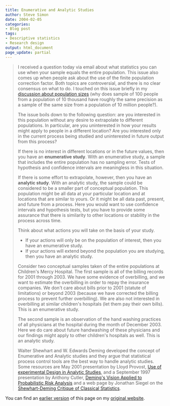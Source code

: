 ```yaml
---
title: Enumerative and Analytic Studies
author: Steve Simon
date: 2004-02-05
categories:
- Blog post
tags:
- Descriptive statistics
- Research design
output: html_document
page_update: partial
---
```

> I received a question today via email about what statistics you can
> use when your sample equals the entire population. This issue also
> comes up when people ask about the use of the finite population
> correction factor. Both topics are controversial, and there is no
> clear consensus on what to do. I touched on this issue briefly in my
> [discussion about population sizes](../size/population.asp) (why does
> sample of 100 people from a population of 10 thousand have roughly the
> same precision as a sample of the same size from a population of 10
> million people?).
>
> The issue boils down to the following question: are you interested in
> this population without any desire to extrapolate to different
> populations. In particular, are you uninterested in how your results
> might apply to people in a different location? Are you interested only
> in the current process being studied and uninterested in future output
> from this process?
>
> If there is no interest in different locations or in the future
> values, then you have an **enumerative study**. With an enumerative
> study, a sample that includes the entire population has no sampling
> error. Tests of hypothesis and confidence intervals are meaningless in
> this situation.
>
> If there is some effort to extrapolate, however, then you have an
> **analytic study**. With an analytic study, the sample could be
> considered to be a smaller part of conceptual population. This
> population might be all data at your particular location and at
> locations that are similar to yours. Or it might be all data past,
> present, and future from a process. Here you would want to use
> confidence intervals and hypothesis tests, but you have to provide
> some assurance that there is similarity to other locations or
> stability in the process across time.
>
> Think about what actions you will take on the basis of your study.
>
> -   If your actions will only be on the population of interest, then
>     you have an enumerative study.
> -   If your actions will extend beyond the population you are
>     studying, then you have an analytic study.
>
> Consider two conceptual samples taken of the entire populations at
> Children's Mercy Hospital. The first sample is all of the billing
> records for 2001 through 2003. We have some evidence of overbilling,
> and we want to estimate the overbilling in order to repay the
> insurance companies. We don't care about bills prior to 2001 (statute
> of limitations) or beyond 2003 (because we have corrected the billing
> process to prevent further overbilling). We are also not interested in
> overbilling at similar children's hospitals (let them pay their own
> bills). This is an enumerative study.
>
> The second sample is an observation of the hand washing practices of
> all physicians at the hospital during the month of December 2003. Here
> we do care about future handwashing of these physicians and our
> findings might apply to other children's hospitals as well. This is
> an analytic study.
>
> Walter Shewhart and W. Edwards Deming developed the concept of
> Enumerative and Analytic studies and they argue that statistical
> process control tools are the best way to handle analytic studies.
> Some resources are May 2001 presentation by Lloyd Provost, [Use of
> experimental Design in Analytic
> Studies](http://www.sematech.org/resources/stats/symposia/qp2001/invited/provost.pdf),
> and a September 1997 presentation by Anthony Cutler, [Deming's Vision
> Applied to Probabilistic Risk
> Analysis](http://www.sigma-engineering.co.uk/praqual.shtml) and a web
> page by Jonathan Siegel on the [Shewhart-Deming Critique of Classical
> Statistics](http://deming.eng.clemson.edu/pub/den/deming_siegel1.htm).

You can find an [earlier version](http://www.pmean.com/04/enumerative.html) of this page on my [original website](http://www.pmean.com/original_site.html).
